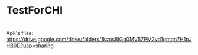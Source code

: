 # TestForCHI
<br>Apk's filse: <a>https://drive.google.com/drive/folders/1kzos8lGq0MV57PM2vd1qmqn7H1pJHB0D?usp=sharing</a></br>
